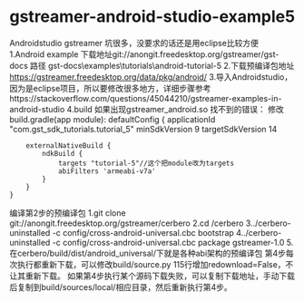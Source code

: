 # gstreamer-android-studio-example5
Androidstudio gstreamer 坑很多，没要求的话还是用eclipse比较方便
1.Android example 下载地址git://anongit.freedesktop.org/gstreamer/gst-docs
 路径 gst-docs\examples\tutorials\android-tutorial-5
2.下载预编译包地址 https://gstreamer.freedesktop.org/data/pkg/android/
3.导入Androidstudio，因为是eclipse项目，所以要修改很多地方，详细步骤参考https://stackoverflow.com/questions/45044210/gstreamer-examples-in-android-studio
4.build 如果出现gstreamer_android.so 找不到的错误： 修改build.gradle(app module):
defaultConfig {
        applicationId "com.gst_sdk_tutorials.tutorial_5"
        minSdkVersion 9
        targetSdkVersion 14

        externalNativeBuild {
            ndkBuild {
                targets "tutorial-5"//这个把module改为targets
                abiFilters 'armeabi-v7a'
            }
        }
    }


编译第2步的预编译包
1.git clone git://anongit.freedesktop.org/gstreamer/cerbero
2.cd /cerbero
3../cerbero-uninstalled -c config/cross-android-universal.cbc bootstrap
4../cerbero-uninstalled -c config/cross-android-universal.cbc package gstreamer-1.0
5.在cerbero/build/dist/android_universal/下就是各种abi架构的预编译包
第4步每次执行都重新下载，可以修改build/source.py 115行增加redownload=False，不让其重新下载。
如果第4步执行某个源码下载失败，可以复制下载地址，手动下载后复制到build/sources/local/相应目录，然后重新执行第4步。
